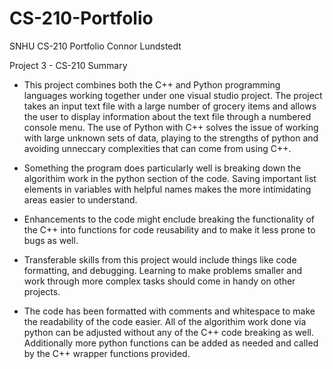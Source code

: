 # CS-210-Portfolio
SNHU CS-210 Portfolio
Connor Lundstedt

Project 3 - CS-210 Summary

- This project combines both the C++ and Python programming languages working 
together under one visual studio project. The project takes an input text file
with a large number of grocery items and allows the user to display information 
about the text file through a numbered console menu. The use of Python with C++
solves the issue of working with large unknown sets of data, playing to the 
strengths of python and avoiding unneccary complexities that can come from using
C++.

- Something the program does particularly well is breaking down the algorithim work
in the python section of the code. Saving important list elements in variables with
helpful names makes the more intimidating areas easier to understand.

- Enhancements to the code might enclude breaking the functionality of the C++ into 
functions for code reusability and to make it less prone to bugs as well.

- Transferable skills from this project would include things like code formatting, and
debugging. Learning to make problems smaller and work through more complex tasks should 
come in handy on other projects.

- The code has been formatted with comments and whitespace to make the readability
of the code easier. All of the algorithim work done via python can be adjusted without
any of the C++ code breaking as well. Additionally more python functions can be added as
needed and called by the C++ wrapper functions provided.
